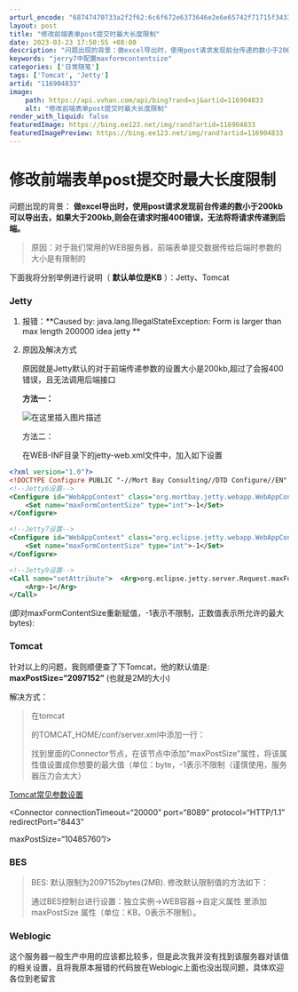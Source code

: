 ```yaml
---
arturl_encode: "68747470733a2f2f62:6c6f672e6373646e2e6e65742f71715f34333035303037372f:61727469636c652f64657461696c732f313136393034383333"
layout: post
title: "修改前端表单post提交时最大长度限制"
date: 2023-03-23 17:50:55 +08:00
description: "问题出现的背景：做excel导出时，使用post请求发现前台传递的数小于200kb可以导出去，如果大"
keywords: "jerry7中配置maxformcontentsize"
categories: ['日常随笔']
tags: ['Tomcat', 'Jetty']
artid: "116904833"
image:
    path: https://api.vvhan.com/api/bing?rand=sj&artid=116904833
    alt: "修改前端表单post提交时最大长度限制"
render_with_liquid: false
featuredImage: https://bing.ee123.net/img/rand?artid=116904833
featuredImagePreview: https://bing.ee123.net/img/rand?artid=116904833
---
```


# 修改前端表单post提交时最大长度限制

问题出现的背景：
**做excel导出时，使用post请求发现前台传递的数小于200kb可以导出去，如果大于200kb,则会在请求时报400错误，无法将将请求传递到后端。**

> 原因：对于我们常用的WEB服务器，前端表单提交数据传给后端时参数的大小是有限制的

下面我将分别举例进行说明（
**默认单位是KB**
）：Jetty、Tomcat

### Jetty

1. 报错：**Caused by: java.lang.IllegalStateException: Form is larger than max length 200000 idea jetty **
2. 原因及解决方式
     
   原因就是Jetty默认的对于前端传递参数的设置大小是200kb,超过了会报400错误，且无法调用后端接口
     
   **方法一：**
     
   ![在这里插入图片描述](https://i-blog.csdnimg.cn/blog_migrate/b834abf9807f5efec8f4b77ae5dd83f2.png)
     
   方法二：
     
   在WEB-INF目录下的jetty-web.xml文件中，加入如下设置

```xml
<?xml version="1.0"?>  
<!DOCTYPE Configure PUBLIC "-//Mort Bay Consulting//DTD Configure//EN" "http://jetty.mortbay.org/configure.dtd">  
<!--Jetty6设置-->
<Configure id="WebAppContext" class="org.mortbay.jetty.webapp.WebAppContext">  
	<Set name="maxFormContentSize" type="int">-1</Set>  
</Configure> 

<!--Jetty7设置-->
<Configure id="WebAppContext" class="org.eclipse.jetty.webapp.WebAppContext">  
	<Set name="maxFormContentSize" type="int">-1</Set>  
</Configure> 

<!--Jetty9设置-->
<Call name="setAttribute">  <Arg>org.eclipse.jetty.server.Request.maxFormContentSize</Arg>
    <Arg>-1</Arg>
</Call>


```

(即对maxFormContentSize重新赋值，-1表示不限制，正数值表示所允许的最大bytes):

### Tomcat

针对以上的问题，我则顺便查了下Tomcat，他的默认值是:
**maxPostSize=“2097152”**
(也就是2M的大小)
  
解决方式：

> 在tomcat
>   
> 的TOMCAT_HOME/conf/server.xml中添加一行：
>   
> 找到里面的Connector节点，在该节点中添加"maxPostSize"属性，将该属性值设置成你想要的最大值（单位：byte，-1表示不限制（谨慎使用，服务器压力会太大）

[Tomcat常见参数设置](https://www.cnblogs.com/tongcc/p/13996216.html)
  
<Connector connectionTimeout=“20000” port=“8089” protocol=“HTTP/1.1” redirectPort=“8443”

maxPostSize=“10485760”/>

### BES

> BES: 默认限制为2097152bytes(2MB). 修改默认限制值的方法如下：
>   
> 通过BES控制台进行设置：独立实例->WEB容器->自定义属性 里添加 maxPostSize 属性（单位：KB，0表示不限制）。

### Weblogic

这个服务器一般生产中用的应该都比较多，但是此次我并没有找到该服务器对该值的相关设置，且将我原本报错的代码放在Weblogic上面也没出现问题，具体欢迎各位到老留言